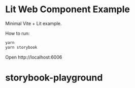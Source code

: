 # Lit Web Component Example

Minimal Vite + Lit example.

How to run:

```bash
yarn
yarn storybook
```

Open http://localhost:6006

# storybook-playground
